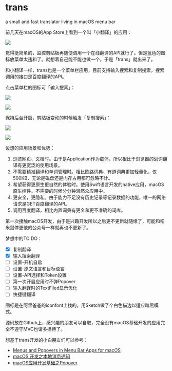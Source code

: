 # trans
a small and fast translator living in macOS menu bar

前几天在macOS的App Store上看到一个叫「小翻译」的应用：

![](https://pic.rhinoc.top/mweb/15715563982330.jpg)

觉得挺简单的，监控剪贴板再随便调用一个在线翻译的API就行了。但是蓝色的图标放菜单太违和了。就想着自己能不能也做一个，于是「trans」就出来了。

和小翻译一样，trans也是一个菜单栏应用，目前支持输入搜索和复制搜索，搜索调用的接口是百度翻译的API。

点击菜单栏的图标可「输入搜索」：

![](https://pic.rhinoc.top/mweb/15715559949056.jpg)

![](https://pic.rhinoc.top/mweb/15715567004467.jpg)

保持后台开启，剪贴板变动的时候触发「复制搜索」：

![](https://pic.rhinoc.top/mweb/15715578064917.jpg)

![](https://pic.rhinoc.top/mweb/15715578312798.jpg)

设想的应用场景和优势：
1. 浏览网页、文档时。由于是Application作为载体，所以相比于浏览器的划词翻译有更宽泛的使用场景。
2. 不需要精准翻译和单词管理时。相比欧路词典、有道词典更加轻量化，仅500KB，无论是磁盘还是内存占用都可忽略不计。
3. 希望获得更原生更自然的体验时。使用Swift语言开发的native应用，macOS原生控件。不需要的时候分分钟泯然众应用中。
4. 更安全，更隐私。由于能力不足没有历史记录等记录数据的功能，唯一的网络请求是GET百度翻译的API。
5. 调用百度翻译，相比内置词典有更全和更不准确的词库。

第一次接触macOS开发，由于是兴趣开发所以之后更不更新就随缘了，可能和稻米鼠停更他的公众号一样就再也不更新了。

梦想中的TO DO：
* [x] 复制翻译
* [x] 输入搜索翻译
* [ ] 设置-开机自启
* [ ] 设置-原文语言和目标语言
* [ ] 设置-API选择和Token设置
* [ ] 第一次开启应用时不弹Popover
* [ ] 输入翻译时的TextFiled显示优化
* [ ] 快捷键翻译

图标是在阿里爸爸的iconfont上找的，用Sketch做了个白色描边以适应暗黑模式。

源码放在Github上，感兴趣的朋友可以自取，完全没有macOS基础开发的应用完全不遵守MVC也请多担待了。

想基于trans开发的小白朋友们可以参考：
* [Menus and Popovers in Menu Bar Apps for macOS](https://www.raywenderlich.com/450-menus-and-popovers-in-menu-bar-apps-for-macos)
* [macOS 开发之本地消息通知](https://www.smslit.top/2019/03/17/macOS-dev-local-notification/)
* [macOS应用开发基础之Popover](https://www.smslit.top/2018/06/29/macOS-dev-basic-NSPopover/)

